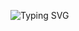 ![Typing SVG](https://readme-typing-svg.demolab.com?size=30&duration=5000&color=FF69B4&lines=Hi,+I'm+Jana+alazzeh!;+ASP.Net+Developer-Flutter;%26UI%2FUX+Designer)

<!--
**Jana-alazzeh/Jana-alazzeh** is a ✨ _special_ ✨ repository because its `README.md` (this file) appears on your GitHub profile.

Here are some ideas to get you started:

- 🔭 I’m currently working on ...
- 🌱 I’m currently learning ...
- 👯 I’m looking to collaborate on ...
- 🤔 I’m looking for help with ...
- 💬 Ask me about ...
- 📫 How to reach me: ...
- 😄 Pronouns: ...
- ⚡ Fun fact: ...
-->
